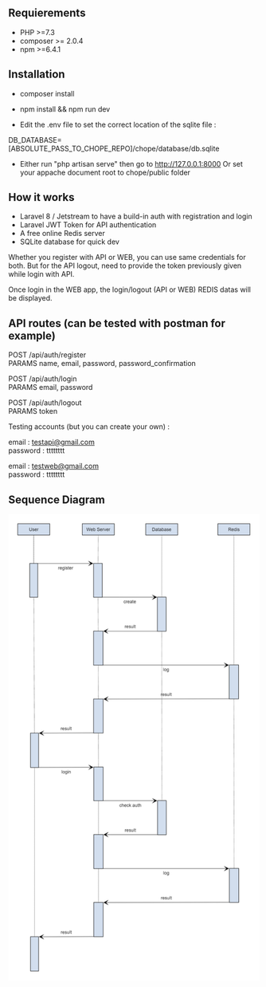 ## Requierements

- PHP >=7.3
- composer >= 2.0.4
- npm >=6.4.1

## Installation

- composer install
- npm install && npm run dev

- Edit the .env file to set the correct location of the sqlite file :

DB_DATABASE=[ABSOLUTE_PASS_TO_CHOPE_REPO]/chope/database/db.sqlite

- Either run "php artisan serve" then go to http://127.0.0.1:8000
Or set your appache document root to chope/public folder

## How it works

- Laravel 8 / Jetstream to have a build-in auth with registration and login
- Laravel JWT Token for API authentication
- A free online Redis server
- SQLite database for quick dev

Whether you register with API or WEB, you can use same credentials for both. But for the API logout, need to provide the token previously given while login with API.

Once login in the WEB app, the login/logout (API or WEB) REDIS datas will be displayed.

## API routes (can be tested with postman for example)

POST /api/auth/register <br/>
PARAMS name, email, password, password_confirmation<br/>

POST /api/auth/login<br/>
PARAMS email, password<br/>

POST /api/auth/logout<br/>
PARAMS token<br/>

Testing accounts (but you can create your own) :

email : testapi@gmail.com <br/>
password : tttttttt <br/>

email : testweb@gmail.com <br/>
password : tttttttt <br/>

## Sequence Diagram

![alt text](https://raw.githubusercontent.com/jcduhail/chope/main/diagram.png)

